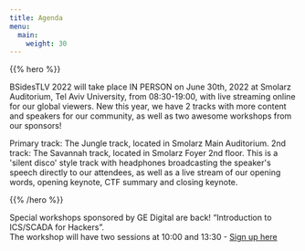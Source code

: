 ```yaml
---
title: Agenda
menu:
  main:
    weight: 30
---
```


{{% hero %}}

BSidesTLV 2022 will take place IN PERSON on June 30th, 2022 at Smolarz Auditorium,
Tel Aviv University, from 08:30-19:00, with live streaming online for our global viewers.
New this year, we have 2 tracks with more content and speakers for our community, as well as two awesome workshops from our sponsors!
  
Primary track: The Jungle track, located in Smolarz Main Auditorium.
2nd track: The Savannah track, located in Smolarz Foyer 2nd floor.
This is a 'silent disco' style track with headphones broadcasting the speaker's speech directly to our attendees, as well as a live stream of our opening words, opening keynote, CTF summary and closing keynote.

{{% /hero %}}

Special workshops sponsored by GE Digital are back! “Introduction to ICS/SCADA for Hackers”.  
The workshop will have two sessions at 10:00 and 13:30 - [Sign up here](https://questionpro.com/t/AVvMbZtQSX)
